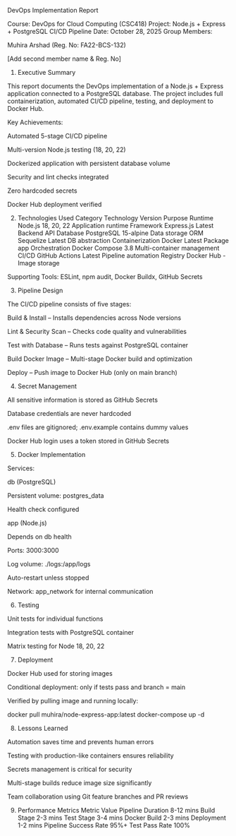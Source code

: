 DevOps Implementation Report

Course: DevOps for Cloud Computing (CSC418)
Project: Node.js + Express + PostgreSQL CI/CD Pipeline
Date: October 28, 2025
Group Members:

Muhira Arshad (Reg. No: FA22-BCS-132)

[Add second member name & Reg. No]

1. Executive Summary

This report documents the DevOps implementation of a Node.js + Express application connected to a PostgreSQL database.
The project includes full containerization, automated CI/CD pipeline, testing, and deployment to Docker Hub.

Key Achievements:

Automated 5-stage CI/CD pipeline

Multi-version Node.js testing (18, 20, 22)

Dockerized application with persistent database volume

Security and lint checks integrated

Zero hardcoded secrets

Docker Hub deployment verified

2. Technologies Used
Category	Technology	Version	Purpose
Runtime	Node.js	18, 20, 22	Application runtime
Framework	Express.js	Latest	Backend API
Database	PostgreSQL	15-alpine	Data storage
ORM	Sequelize	Latest	DB abstraction
Containerization	Docker	Latest	Package app
Orchestration	Docker Compose	3.8	Multi-container management
CI/CD	GitHub Actions	Latest	Pipeline automation
Registry	Docker Hub	-	Image storage

Supporting Tools: ESLint, npm audit, Docker Buildx, GitHub Secrets

3. Pipeline Design

The CI/CD pipeline consists of five stages:

Build & Install – Installs dependencies across Node versions

Lint & Security Scan – Checks code quality and vulnerabilities

Test with Database – Runs tests against PostgreSQL container

Build Docker Image – Multi-stage Docker build and optimization

Deploy – Push image to Docker Hub (only on main branch)

4. Secret Management

All sensitive information is stored as GitHub Secrets

Database credentials are never hardcoded

.env files are gitignored; .env.example contains dummy values

Docker Hub login uses a token stored in GitHub Secrets

5. Docker Implementation

Services:

db (PostgreSQL)

Persistent volume: postgres_data

Health check configured

app (Node.js)

Depends on db health

Ports: 3000:3000

Log volume: ./logs:/app/logs

Auto-restart unless stopped

Network: app_network for internal communication

6. Testing

Unit tests for individual functions

Integration tests with PostgreSQL container

Matrix testing for Node 18, 20, 22

7. Deployment

Docker Hub used for storing images

Conditional deployment: only if tests pass and branch = main

Verified by pulling image and running locally:

docker pull muhira/node-express-app:latest
docker-compose up -d

8. Lessons Learned

Automation saves time and prevents human errors

Testing with production-like containers ensures reliability

Secrets management is critical for security

Multi-stage builds reduce image size significantly

Team collaboration using Git feature branches and PR reviews

9. Performance Metrics
Metric	Value
Pipeline Duration	8-12 mins
Build Stage	2-3 mins
Test Stage	3-4 mins
Docker Build	2-3 mins
Deployment	1-2 mins
Pipeline Success Rate	95%+
Test Pass Rate	100%